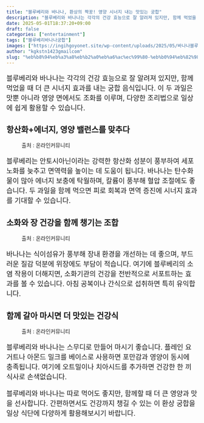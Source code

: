 ```yaml
---
title: "블루베리와 바나나, 환상의 짝꿍! 영양 시너지 내는 맛있는 궁합"
description: "블루베리와 바나나는 각각의 건강 효능으로 잘 알려져 있지만, 함께 먹었을 때 더 큰 시너지 효과를 내는 궁합 음식입니다. 이 두 과일은 맛뿐 아니라 영양 면에서도 조화를 이루며, 다양한 조리법으로 일상에 쉽게 활용할 수 있습니다."
date: 2025-05-01T18:37:20+09:00
draft: false
categories: ["entertainment"]
tags: ["블루베리바나나궁합"]
images: ["https://ingihgoyonet.site/wp-content/uploads/2025/05/바나나블루베리-1024x680.jpg", "https://ingihgoyonet.site/wp-content/uploads/2025/05/베리바나나-683x1024.jpg", "https://ingihgoyonet.site/wp-content/uploads/2025/05/블루베리-바나나-683x1024.jpg"]
author: "kgkstn1423gmailcom"
slug: "%eb%b8%94%eb%a3%a8%eb%b2%a0%eb%a6%ac%ec%99%80-%eb%b0%94%eb%82%98%eb%82%98-%ed%99%98%ec%83%81%ec%9d%98-%ec%a7%9d%ea%bf%8d-%ec%98%81%ec%96%91-%ec%8b%9c%eb%84%88%ec%a7%80-%eb%82%b4%eb%8a%94-%eb%a7%9b"
---
```


<p style="font-size:18px">블루베리와 바나나는 각각의 건강 효능으로 잘 알려져 있지만, 함께 먹었을 때 더 큰 시너지 효과를 내는 궁합 음식입니다. 이 두 과일은 맛뿐 아니라 영양 면에서도 조화를 이루며, 다양한 조리법으로 일상에 쉽게 활용할 수 있습니다.</p> <h2 >항산화+에너지, 영양 밸런스를 맞추다</h2> <figure ><img src="https://ingihgoyonet.site/wp-content/uploads/2025/05/바나나블루베리-1024x680.jpg" alt="" style="aspect-ratio:16/9;object-fit:cover"/><figcaption >출처 : 온라인커뮤니티</figcaption></figure> <p style="font-size:18px">블루베리는 안토시아닌이라는 강력한 항산화 성분이 풍부하여 세포 노화를 늦추고 면역력을 높이는 데 도움이 됩니다. 바나나는 탄수화물이 많아 에너지 보충에 탁월하며, 칼륨이 풍부해 혈압 조절에도 좋습니다. 두 과일을 함께 먹으면 피로 회복과 면역 증진에 시너지 효과를 기대할 수 있습니다.</p> <h2 >소화와 장 건강을 함께 챙기는 조합</h2> <figure ><img src="https://ingihgoyonet.site/wp-content/uploads/2025/05/베리바나나-683x1024.jpg" alt="" style="aspect-ratio:16/9;object-fit:cover"/><figcaption >출처 : 온라인커뮤니티</figcaption></figure> <p style="font-size:18px">바나나는 식이섬유가 풍부해 장내 환경을 개선하는 데 좋으며, 부드러운 질감 덕분에 위장에도 부담이 적습니다. 여기에 블루베리의 소염 작용이 더해지면, 소화기관의 건강을 전반적으로 서포트하는 효과를 볼 수 있습니다. 아침 공복이나 간식으로 섭취하면 특히 유익합니다.</p> <h2 >함께 갈아 마시면 더 맛있는 건강식</h2> <figure ><img src="https://ingihgoyonet.site/wp-content/uploads/2025/05/블루베리-바나나-683x1024.jpg" alt="" style="aspect-ratio:16/9;object-fit:cover"/><figcaption >출처 : 온라인커뮤니티</figcaption></figure> <p style="font-size:18px">블루베리와 바나나는 스무디로 만들어 마시기 좋습니다. 플레인 요거트나 아몬드 밀크를 베이스로 사용하면 포만감과 영양이 동시에 충족됩니다. 여기에 오트밀이나 치아시드를 추가하면 건강한 한 끼 식사로 손색없습니다.</p> <p style="font-size:18px">블루베리와 바나나는 따로 먹어도 좋지만, 함께할 때 더 큰 영양과 맛을 선사합니다. 간편하면서도 건강까지 챙길 수 있는 이 환상 궁합을 일상 식단에 다양하게 활용해보시기 바랍니다.</p>